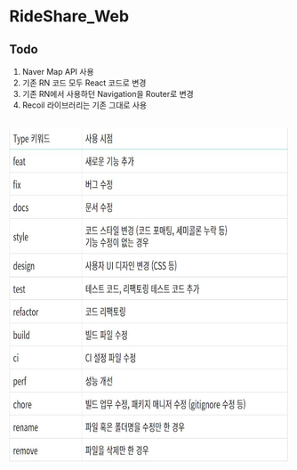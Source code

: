 <h1>RideShare_Web</h1>

<h2>Todo</h2>

1. Naver Map API 사용<br>
2. 기존 RN 코드 모두 React 코드로 변경<br>
3. 기존 RN에서 사용하던 Navigation을 Router로 변경<br>
4. Recoil 라이브러리는 기존 그대로 사용

<br>

<img src="./src/assets/CommitRule.jpg" width="700" height="600">
